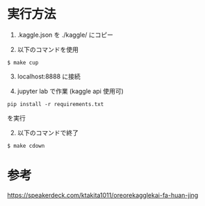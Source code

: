 # 実行方法
1. .kaggle.json を ./kaggle/ にコピー

2. 以下のコマンドを使用 
```
$ make cup
```
3. localhost:8888 に接続

5. jupyter lab で作業 (kaggle api 使用可)
```
pip install -r requirements.txt
```
を実行

2. 以下のコマンドで終了
```
$ make cdown
```

# 参考
https://speakerdeck.com/ktakita1011/oreorekagglekai-fa-huan-jing